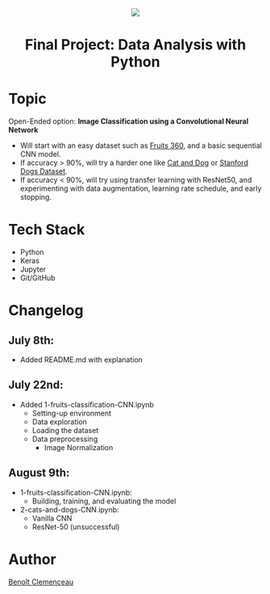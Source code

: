 <div align="center">
  <img src="https://emojipedia-us.s3.dualstack.us-west-1.amazonaws.com/thumbs/320/apple/325/snake_1f40d.png">
</div>

<h1 align="center">Final Project: Data Analysis with Python</h1>

# Topic

Open-Ended option: **Image Classification using a Convolutional Neural Network**

- Will start with an easy dataset such as [Fruits 360](https://www.kaggle.com/datasets/moltean/fruits), and a basic sequential CNN model.
- If accuracy > 90%, will try a harder one like [Cat and Dog](https://www.kaggle.com/datasets/tongpython/cat-and-dog) or [Stanford Dogs Dataset](https://www.kaggle.com/datasets/jessicali9530/stanford-dogs-dataset).
- If accuracy < 90%, will try using transfer learning with ResNet50, and experimenting with data augmentation, learning rate schedule, and early stopping.

# Tech Stack

- Python
- Keras
- Jupyter
- Git/GitHub

# Changelog

## July 8th:

- Added README.md with explanation

## July 22nd:

- Added 1-fruits-classification-CNN.ipynb
  - Setting-up environment
  - Data exploration
  - Loading the dataset
  - Data preprocessing
    - Image Normalization

## August 9th:

- 1-fruits-classification-CNN.ipynb:
    - Building, training, and evaluating the model
- 2-cats-and-dogs-CNN.ipynb:
    - Vanilla CNN
    - ResNet-50 (unsuccessful)

# Author

[Benoît Clemenceau](https://benclem.dev)
